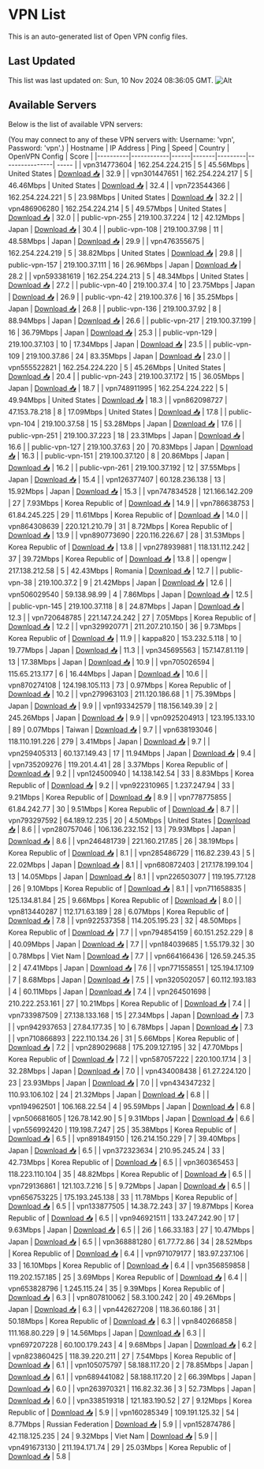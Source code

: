 # VPN List

This is an auto-generated list of Open VPN config files.

## Last Updated

This list was last updated on: Sun, 10 Nov 2024 08:36:05 GMT.
![Alt](https://repobeats.axiom.co/api/embed/186b98318ef1479477931607c1ad7d823f12451f.svg "Repobeats analytics image")

## Available Servers

Below is the list of available VPN servers:

(You may connect to any of these VPN servers with: Username: 'vpn', Password: 'vpn'.)
| Hostname | IP Address | Ping | Speed | Country | OpenVPN Config | Score |
|----------|------------|------|-------|---------|----------------| ----- |
| vpn314773604 | 162.254.224.215 | 5 | 45.56Mbps | United States | [Download 📥](./configs/server_0_US.ovpn) | 32.9 |
| vpn301447651 | 162.254.224.217 | 5 | 46.46Mbps | United States | [Download 📥](./configs/server_1_US.ovpn) | 32.4 |
| vpn723544366 | 162.254.224.221 | 5 | 23.98Mbps | United States | [Download 📥](./configs/server_2_US.ovpn) | 32.2 |
| vpn486906280 | 162.254.224.214 | 5 | 49.57Mbps | United States | [Download 📥](./configs/server_3_US.ovpn) | 32.0 |
| public-vpn-255 | 219.100.37.224 | 12 | 42.12Mbps | Japan | [Download 📥](./configs/server_4_JP.ovpn) | 30.4 |
| public-vpn-108 | 219.100.37.98 | 11 | 48.58Mbps | Japan | [Download 📥](./configs/server_5_JP.ovpn) | 29.9 |
| vpn476355675 | 162.254.224.219 | 5 | 38.82Mbps | United States | [Download 📥](./configs/server_6_US.ovpn) | 29.8 |
| public-vpn-157 | 219.100.37.111 | 16 | 26.96Mbps | Japan | [Download 📥](./configs/server_7_JP.ovpn) | 28.2 |
| vpn593381619 | 162.254.224.213 | 5 | 48.34Mbps | United States | [Download 📥](./configs/server_8_US.ovpn) | 27.2 |
| public-vpn-40 | 219.100.37.4 | 10 | 23.75Mbps | Japan | [Download 📥](./configs/server_9_JP.ovpn) | 26.9 |
| public-vpn-42 | 219.100.37.6 | 16 | 35.25Mbps | Japan | [Download 📥](./configs/server_10_JP.ovpn) | 26.8 |
| public-vpn-136 | 219.100.37.92 | 8 | 88.94Mbps | Japan | [Download 📥](./configs/server_11_JP.ovpn) | 26.6 |
| public-vpn-217 | 219.100.37.199 | 16 | 36.79Mbps | Japan | [Download 📥](./configs/server_12_JP.ovpn) | 25.3 |
| public-vpn-129 | 219.100.37.103 | 10 | 17.34Mbps | Japan | [Download 📥](./configs/server_13_JP.ovpn) | 23.5 |
| public-vpn-109 | 219.100.37.86 | 24 | 83.35Mbps | Japan | [Download 📥](./configs/server_14_JP.ovpn) | 23.0 |
| vpn555522821 | 162.254.224.220 | 5 | 45.26Mbps | United States | [Download 📥](./configs/server_15_US.ovpn) | 20.4 |
| public-vpn-243 | 219.100.37.172 | 15 | 36.05Mbps | Japan | [Download 📥](./configs/server_16_JP.ovpn) | 18.7 |
| vpn748911995 | 162.254.224.222 | 5 | 49.94Mbps | United States | [Download 📥](./configs/server_17_US.ovpn) | 18.3 |
| vpn862098727 | 47.153.78.218 | 8 | 17.09Mbps | United States | [Download 📥](./configs/server_18_US.ovpn) | 17.8 |
| public-vpn-104 | 219.100.37.58 | 15 | 53.28Mbps | Japan | [Download 📥](./configs/server_19_JP.ovpn) | 17.6 |
| public-vpn-251 | 219.100.37.223 | 18 | 23.31Mbps | Japan | [Download 📥](./configs/server_20_JP.ovpn) | 16.6 |
| public-vpn-127 | 219.100.37.63 | 20 | 70.83Mbps | Japan | [Download 📥](./configs/server_21_JP.ovpn) | 16.3 |
| public-vpn-151 | 219.100.37.120 | 8 | 20.86Mbps | Japan | [Download 📥](./configs/server_22_JP.ovpn) | 16.2 |
| public-vpn-261 | 219.100.37.192 | 12 | 37.55Mbps | Japan | [Download 📥](./configs/server_23_JP.ovpn) | 15.4 |
| vpn126377407 | 60.128.236.138 | 13 | 15.92Mbps | Japan | [Download 📥](./configs/server_24_JP.ovpn) | 15.3 |
| vpn747834528 | 121.166.142.209 | 27 | 7.93Mbps | Korea Republic of | [Download 📥](./configs/server_25_KR.ovpn) | 14.9 |
| vpn786638753 | 61.84.245.225 | 29 | 11.61Mbps | Korea Republic of | [Download 📥](./configs/server_26_KR.ovpn) | 14.0 |
| vpn864308639 | 220.121.210.79 | 31 | 8.72Mbps | Korea Republic of | [Download 📥](./configs/server_27_KR.ovpn) | 13.9 |
| vpn890773690 | 220.116.226.67 | 28 | 31.53Mbps | Korea Republic of | [Download 📥](./configs/server_28_KR.ovpn) | 13.8 |
| vpn278939881 | 118.131.112.242 | 37 | 39.72Mbps | Korea Republic of | [Download 📥](./configs/server_29_KR.ovpn) | 13.8 |
| opengw | 217.138.212.58 | 5 | 42.43Mbps | Romania | [Download 📥](./configs/server_30_RO.ovpn) | 12.7 |
| public-vpn-38 | 219.100.37.2 | 9 | 21.42Mbps | Japan | [Download 📥](./configs/server_31_JP.ovpn) | 12.6 |
| vpn506029540 | 59.138.98.99 | 4 | 7.86Mbps | Japan | [Download 📥](./configs/server_32_JP.ovpn) | 12.5 |
| public-vpn-145 | 219.100.37.118 | 8 | 24.87Mbps | Japan | [Download 📥](./configs/server_33_JP.ovpn) | 12.3 |
| vpn720648785 | 221.147.24.242 | 27 | 7.05Mbps | Korea Republic of | [Download 📥](./configs/server_34_KR.ovpn) | 12.2 |
| vpn329920771 | 211.207.210.150 | 36 | 9.73Mbps | Korea Republic of | [Download 📥](./configs/server_35_KR.ovpn) | 11.9 |
| kappa820 | 153.232.5.118 | 10 | 19.77Mbps | Japan | [Download 📥](./configs/server_36_JP.ovpn) | 11.3 |
| vpn345695563 | 157.147.81.119 | 13 | 17.38Mbps | Japan | [Download 📥](./configs/server_37_JP.ovpn) | 10.9 |
| vpn705026594 | 115.65.213.177 | 6 | 16.44Mbps | Japan | [Download 📥](./configs/server_38_JP.ovpn) | 10.6 |
| vpn870274108 | 124.198.105.113 | 73 | 0.97Mbps | Korea Republic of | [Download 📥](./configs/server_39_KR.ovpn) | 10.2 |
| vpn279963103 | 211.120.186.68 | 1 | 75.39Mbps | Japan | [Download 📥](./configs/server_40_JP.ovpn) | 9.9 |
| vpn193342579 | 118.156.149.39 | 2 | 245.26Mbps | Japan | [Download 📥](./configs/server_41_JP.ovpn) | 9.9 |
| vpn0925204913 | 123.195.133.10 | 89 | 0.07Mbps | Taiwan | [Download 📥](./configs/server_42_TW.ovpn) | 9.7 |
| vpn638193046 | 118.110.191.226 | 279 | 3.41Mbps | Japan | [Download 📥](./configs/server_43_JP.ovpn) | 9.7 |
| vpn259405313 | 60.137.149.43 | 17 | 11.94Mbps | Japan | [Download 📥](./configs/server_44_JP.ovpn) | 9.4 |
| vpn735209276 | 119.201.4.41 | 28 | 3.37Mbps | Korea Republic of | [Download 📥](./configs/server_45_KR.ovpn) | 9.2 |
| vpn124500940 | 14.138.142.54 | 33 | 8.83Mbps | Korea Republic of | [Download 📥](./configs/server_46_KR.ovpn) | 9.2 |
| vpn922310965 | 1.237.247.94 | 33 | 9.21Mbps | Korea Republic of | [Download 📥](./configs/server_47_KR.ovpn) | 8.9 |
| vpn778775855 | 61.84.242.77 | 30 | 9.51Mbps | Korea Republic of | [Download 📥](./configs/server_48_KR.ovpn) | 8.7 |
| vpn793297592 | 64.189.12.235 | 20 | 4.50Mbps | United States | [Download 📥](./configs/server_49_US.ovpn) | 8.6 |
| vpn280757046 | 106.136.232.152 | 13 | 79.93Mbps | Japan | [Download 📥](./configs/server_50_JP.ovpn) | 8.6 |
| vpn246481739 | 221.160.217.85 | 26 | 38.19Mbps | Korea Republic of | [Download 📥](./configs/server_51_KR.ovpn) | 8.1 |
| vpn285486729 | 116.82.239.43 | 5 | 22.02Mbps | Japan | [Download 📥](./configs/server_52_JP.ovpn) | 8.1 |
| vpn680872403 | 217.178.199.104 | 13 | 14.05Mbps | Japan | [Download 📥](./configs/server_53_JP.ovpn) | 8.1 |
| vpn226503077 | 119.195.77.128 | 26 | 9.10Mbps | Korea Republic of | [Download 📥](./configs/server_54_KR.ovpn) | 8.1 |
| vpn711658835 | 125.134.81.84 | 25 | 9.66Mbps | Korea Republic of | [Download 📥](./configs/server_55_KR.ovpn) | 8.0 |
| vpn813440287 | 112.171.63.189 | 28 | 6.07Mbps | Korea Republic of | [Download 📥](./configs/server_56_KR.ovpn) | 7.8 |
| vpn922537358 | 114.205.195.23 | 32 | 48.50Mbps | Korea Republic of | [Download 📥](./configs/server_57_KR.ovpn) | 7.7 |
| vpn794854159 | 60.151.252.229 | 8 | 40.09Mbps | Japan | [Download 📥](./configs/server_58_JP.ovpn) | 7.7 |
| vpn184039685 | 1.55.179.32 | 30 | 0.78Mbps | Viet Nam | [Download 📥](./configs/server_59_VN.ovpn) | 7.7 |
| vpn664166436 | 126.59.245.35 | 2 | 47.41Mbps | Japan | [Download 📥](./configs/server_60_JP.ovpn) | 7.6 |
| vpn771558551 | 125.194.17.109 | 7 | 8.68Mbps | Japan | [Download 📥](./configs/server_61_JP.ovpn) | 7.5 |
| vpn320502057 | 60.112.193.183 | 4 | 60.11Mbps | Japan | [Download 📥](./configs/server_62_JP.ovpn) | 7.4 |
| vpn264501698 | 210.222.253.161 | 27 | 10.21Mbps | Korea Republic of | [Download 📥](./configs/server_63_KR.ovpn) | 7.4 |
| vpn733987509 | 27.138.133.168 | 15 | 27.34Mbps | Japan | [Download 📥](./configs/server_64_JP.ovpn) | 7.3 |
| vpn942937653 | 27.84.177.35 | 10 | 6.78Mbps | Japan | [Download 📥](./configs/server_65_JP.ovpn) | 7.3 |
| vpn710866893 | 222.110.134.26 | 31 | 5.66Mbps | Korea Republic of | [Download 📥](./configs/server_66_KR.ovpn) | 7.2 |
| vpn289029688 | 175.209.127.195 | 32 | 47.70Mbps | Korea Republic of | [Download 📥](./configs/server_67_KR.ovpn) | 7.2 |
| vpn587057222 | 220.100.17.14 | 3 | 32.28Mbps | Japan | [Download 📥](./configs/server_68_JP.ovpn) | 7.0 |
| vpn434008438 | 61.27.224.120 | 23 | 23.93Mbps | Japan | [Download 📥](./configs/server_69_JP.ovpn) | 7.0 |
| vpn434347232 | 110.93.106.102 | 24 | 21.32Mbps | Japan | [Download 📥](./configs/server_70_JP.ovpn) | 6.8 |
| vpn194962501 | 106.168.22.54 | 4 | 95.59Mbps | Japan | [Download 📥](./configs/server_71_JP.ovpn) | 6.8 |
| vpn506681605 | 126.78.142.90 | 5 | 9.31Mbps | Japan | [Download 📥](./configs/server_72_JP.ovpn) | 6.6 |
| vpn556992420 | 119.198.7.247 | 25 | 35.38Mbps | Korea Republic of | [Download 📥](./configs/server_73_KR.ovpn) | 6.5 |
| vpn891849150 | 126.214.150.229 | 7 | 39.40Mbps | Japan | [Download 📥](./configs/server_74_JP.ovpn) | 6.5 |
| vpn372323634 | 210.95.245.24 | 33 | 42.73Mbps | Korea Republic of | [Download 📥](./configs/server_75_KR.ovpn) | 6.5 |
| vpn360365453 | 118.223.110.104 | 35 | 48.82Mbps | Korea Republic of | [Download 📥](./configs/server_76_KR.ovpn) | 6.5 |
| vpn729136861 | 121.103.7.216 | 5 | 9.72Mbps | Japan | [Download 📥](./configs/server_77_JP.ovpn) | 6.5 |
| vpn656753225 | 175.193.245.138 | 33 | 11.78Mbps | Korea Republic of | [Download 📥](./configs/server_78_KR.ovpn) | 6.5 |
| vpn133877505 | 14.38.72.243 | 37 | 19.87Mbps | Korea Republic of | [Download 📥](./configs/server_79_KR.ovpn) | 6.5 |
| vpn946921511 | 133.247.242.90 | 17 | 9.63Mbps | Japan | [Download 📥](./configs/server_80_JP.ovpn) | 6.5 |
| 2i6 | 1.66.33.183 | 27 | 10.47Mbps | Japan | [Download 📥](./configs/server_81_JP.ovpn) | 6.5 |
| vpn368881280 | 61.77.72.86 | 34 | 28.52Mbps | Korea Republic of | [Download 📥](./configs/server_82_KR.ovpn) | 6.4 |
| vpn971079177 | 183.97.237.106 | 33 | 16.10Mbps | Korea Republic of | [Download 📥](./configs/server_83_KR.ovpn) | 6.4 |
| vpn356859858 | 119.202.157.185 | 25 | 3.69Mbps | Korea Republic of | [Download 📥](./configs/server_84_KR.ovpn) | 6.4 |
| vpn653828796 | 1.245.115.24 | 35 | 9.39Mbps | Korea Republic of | [Download 📥](./configs/server_85_KR.ovpn) | 6.3 |
| vpn807810062 | 58.3.100.242 | 20 | 49.26Mbps | Japan | [Download 📥](./configs/server_86_JP.ovpn) | 6.3 |
| vpn442627208 | 118.36.60.186 | 31 | 50.18Mbps | Korea Republic of | [Download 📥](./configs/server_87_KR.ovpn) | 6.3 |
| vpn840266858 | 111.168.80.229 | 9 | 14.56Mbps | Japan | [Download 📥](./configs/server_88_JP.ovpn) | 6.3 |
| vpn697207228 | 60.100.179.243 | 4 | 9.68Mbps | Japan | [Download 📥](./configs/server_89_JP.ovpn) | 6.2 |
| vpn823860425 | 118.39.220.211 | 27 | 7.54Mbps | Korea Republic of | [Download 📥](./configs/server_90_KR.ovpn) | 6.1 |
| vpn105075797 | 58.188.117.20 | 2 | 78.85Mbps | Japan | [Download 📥](./configs/server_91_JP.ovpn) | 6.1 |
| vpn689441082 | 58.188.117.20 | 2 | 66.39Mbps | Japan | [Download 📥](./configs/server_92_JP.ovpn) | 6.0 |
| vpn263970321 | 116.82.32.36 | 3 | 52.73Mbps | Japan | [Download 📥](./configs/server_93_JP.ovpn) | 6.0 |
| vpn338519318 | 121.183.190.52 | 27 | 9.12Mbps | Korea Republic of | [Download 📥](./configs/server_94_KR.ovpn) | 5.9 |
| vpn160285349 | 109.191.125.32 | 54 | 8.77Mbps | Russian Federation | [Download 📥](./configs/server_95_RU.ovpn) | 5.9 |
| vpn152874786 | 42.118.125.235 | 24 | 9.32Mbps | Viet Nam | [Download 📥](./configs/server_96_VN.ovpn) | 5.9 |
| vpn491673130 | 211.194.171.74 | 29 | 25.03Mbps | Korea Republic of | [Download 📥](./configs/server_97_KR.ovpn) | 5.8 |
